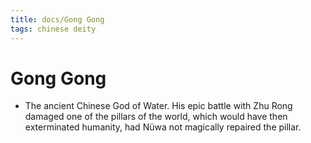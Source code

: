 ```yaml
---
title: docs/Gong Gong
tags: chinese deity
---
```

# Gong Gong

- The ancient Chinese God of Water. His epic battle with Zhu Rong damaged one of the pillars of the world, which would have then exterminated humanity, had Nüwa not magically repaired the pillar.
